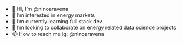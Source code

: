 - 👋 Hi, I’m @ninoaravena
- 👀 I’m interested in energy markets
- 🌱 I’m currently learning full stack dev
- 💞️ I’m looking to collaborate on energy related data sciende projects
- 📫 How to reach me ig: @ninoaravena

<!---
ninoaravena/ninoaravena is a ✨ special ✨ repository because its `README.md` (this file) appears on your GitHub profile.
You can click the Preview link to take a look at your changes.
--->
